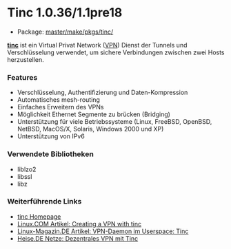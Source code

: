 # Tinc 1.0.36/1.1pre18
 - Package: [master/make/pkgs/tinc/](https://github.com/Freetz-NG/freetz-ng/tree/master/make/pkgs/tinc/)

**[tinc](http://www.tinc-vpn.org/)** ist ein
Virtual Privat Network
([VPN](http://de.wikipedia.org/wiki/Virtual_Private_Network))
Dienst der Tunnels und Verschlüsselung verwendet, um sichere
Verbindungen zwischen zwei Hosts herzustellen.

### Features

-   Verschlüsselung, Authentifizierung und Daten-Kompression
-   Automatisches mesh-routing
-   Einfaches Erweitern des VPNs
-   Möglichkeit Ethernet Segmente zu brücken (Bridging)
-   Unterstützung für viele Betriebssysteme (Linux, FreeBSD, OpenBSD,
    NetBSD, MacOS/X, Solaris, Windows 2000 und XP)
-   Unterstützung von IPv6

### Verwendete Bibliotheken

-   liblzo2
-   libssl
-   libz

### Weiterführende Links

-   [tinc Homepage](http://www.tinc-vpn.org/)
-   [Linux.COM Artikel: Creating a VPN with
    tinc](http://www.linux.com/feature/131343)
-   [Linux-Magazin.DE Artikel: VPN-Daemon im Userspace:
    Tinc](http://www.linux-magazin.de/heft_abo/ausgaben/2003/10/einfache_verbindung)
-   [Heise.DE Netze: Dezentrales VPN mit
    Tinc](http://www.heise.de/netze/artikel/Dezentrales-VPN-mit-Tinc-785436.html)


